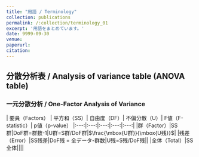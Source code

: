 ```yaml
---
title: "用語 / Terminology"
collection: publications
permalink: /:collection/terminology_01
excerpt: '用語をまとめています。'
date: 9999-09-30
venue:
paperurl:
citation:
---
```


分散分析表 / Analysis of variance table (ANOVA table)
---
### 一元分散分析 / One-Factor Analysis of Variance


| 要員（Factors） | 平方和（SS）| 自由度（DF）| 不偏分散（U）| F値（F-statistic）| p値（p-value）
|:---:|:---:|:---:|:---:|:---:|
|群（Factor）|SS群|DoF群=群数-1|U群=S群/DoF群|$\frac{\mbox{U群}}{\mbox{U残}}$|
|残差（Error）|SS残差|DoF残 = 全データ-群数|U残=S残/DoF残||
|全体（Total）|SS全体||||


